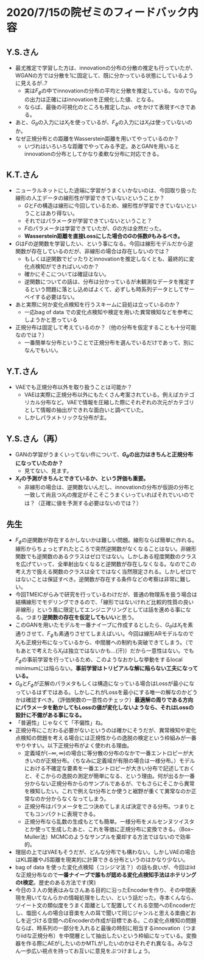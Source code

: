 # 2020/7/15の院ゼミのフィードバック内容

## Y.S.さん
- 最尤推定で学習した方は、innovationの分布の分散の推定も行っていたが、WGANの方では分散を1に固定して、既に分かっている状態にしているように見えるが..?
  - 実は$F_{\phi}$の中でinnovationの分布の平均と分散を推定している。なので$G_{\theta}$の出力は正確にはinnovationを正規化した値、となる。
  - ならば、最後の可視化のところも推定した$\mu$、$\sigma$をかけて表現すべきである。
- あと、$G_{\theta}$の入力には$X_t$を使っているが、$F_{\phi}$の入力には$X_t$は使っていないのか。
- なぜ正規分布との距離をWasserstein距離を用いてやっているのか？
  - いづれはいろいろな距離でやってみる予定。あとGANを用いるとinnovationの分布としてかなり柔軟な分布に対応できる。

## K.T.さん
- ニューラルネットにした途端に学習がうまくいかないのは、今回取り扱った線形の人工データの線形性が学習できていないということか？
  - $G$と$F$の構造は線形に今回しているため、線形性が学習できていないということはあり得ない。
  - それではパラメータが学習できていないということ？
  - $F$のパラメータは学習できていたが、$G$の方は全然だった。
  - **Wasserstein距離を直接Lossにした場合の$G$の係数$\theta$もみるべき。**
- $G$は$F$の逆関数を学習したい、という事になる。今回は線形モデルだから逆関数が存在しているのだが、非線形の場合は存在しないのでは？
  - もしくは逆関数でピッたりとinnovationを推定しなくとも、最終的に変化点検知ができればいいのか？
  - 確かにそこについては確証はない。
  - 逆関数についての話は、分布は分かっているが未観測なデータを推定するという問題に落とし込めばよくて、必ずしも時系列データとしてサーベイする必要はない。
- あと実際に何か変化点検知を行うスキームに目処は立っているのか？
  - 一応bag of data での変化点検知や検定を用いた異常検知などを参考にしようかと思っている
- 正規分布は固定して考えているのか？（他の分布を仮定することも十分可能なのでは？）
  - 一番簡単な分布ということで正規分布を選んでいるだけであって、別になんでもいい。

## Y.T.さん
- VAEでも正規分布以外を取り扱うことは可能か？
  - VAEは実際に正規分布以外にもたくさん考案されている。例えばカテゴリカル分布など。VAEで情報を圧縮した際にそれぞれの次元がカテゴリとして情報の抽出ができれな面白いと調べていた。
  - しかしパラメトリックな分布が主。

## Y.S.さん（再）
- GANの学習がうまくいってない件について、**$G_{\theta}$の出力はきちんと正規分布になっていたのか？**
  - 見てない、見ます。
- **$X_t$の予測がきちんとできているか、という評価も重要。**
  - 非線形の場合は、逆関数ないんだし、innovationの分布が仮説の分布と一致して尚且つ$X_t$の推定がそこそこうまくいっていればそれでいいのでは？（正確に値を予測する必要はないのでは？）
  
## 先生
- $F_{\phi}$の逆関数が存在するかしないかは難しい問題。線形ならば簡単に作れる。線形からちょっとずれたところで突然逆関数がなくなることはない。非線形関数でも逆関数のあるクラスはゼロではない。しかしある程度関数のクラスを広げていって、全単射出なくなると逆関数が存在しなくなる。なのでこの考え方で扱える関数のクラスは全てではなく当然限定される。しかしゼロではないことは保証すべき。逆関数が存在する条件などの考察は非常に難しい。
- 今回TMEICがらみで研究を行っているわけだが、普通の物理系を扱う場合は結構線形でモデリングできるので、「線形ではないけれど比較的性質の良い非線形」という風に限定してエンジニアリングとしては話を進める事になる。つまり**逆関数の存在を仮定してもいい**と思う。
- このGANを用いたモデルを一番ナイーブに作成するとしたら、$G_{\theta}$は$X_t$を素通りさせて、$F_{\phi}$も素通りさせてしまえばいい。今回は線形ARモデルなので$X_t$も正規分布になっているから、中間層への制約も突破できてしまう。（でもあとで考えたら$X_t$は独立ではないかも...(汗)）だから一意性はない。でも$F_{\phi}$の事前学習を行っているため、このようなおかしな挙動をするlocal minimumには陥らない。**事前学習はトリビアルな解に陥らない工夫になっている。**
- $G_{\theta}$と$F_{\phi }$が正解のパラメタもしくは構造になっている場合はLossが最小になっているはずではある。しかしこれがLossを最小にする唯一の解なのかどうかは確認すべき。（評価関数の一意性のチェック）**最適解の周りである方向にパラメータを動かしてもLossの値が変化しないようなら、それはLossの設計に不備がある事になる。**
- 「普遍性」じゃなくて「不偏性」ね。
- 正規分布にこだわる必要がないというのは確かにそうだが、異常検知や変化点検知の問題を考える場合には正規性からの逸脱の検定という枠組みが一番やりやすい。以下正規分布がよく使われる理由。
  - 定義域が$(-\infty, \infty)$の場合に等分散の分布のなかで一番エントロピーが大きいのが正規分布。（ちなみに定義域が有限の場合は一様分布。）モデルにおける不確定な要素を一番エントロピーが大きい分布で記述しておくと、そこからの逸脱の測定が簡単になる、という理由。何が出るか一番分からない正規分布からのサンプルであるが、でもさらにそこから異常を検知したい。これで例えなt分布とか使うと裾野が重くて異常なのか正常なのか分からなくなってしまう。
  - 正規分布はパラメータを二つ決めてしまえば決定できる分布。つまりとてもコンパクトに表現できる。
  - 正規分布なら乱数の生成もとても簡単。一様分布をメルセンヌツイスタとか使って生成したあと、これを等価に正規分布に変換できる。（Box–Muller法）MCMCのようなサンプルを棄却する方法ではないので効率的。
- 理屈の上ではVAEもそうだが、どんな分布でも構わない。しかしVAEの場合はKL距離やJS距離を現実的に計算できる分布というのはかなり少ない。
- bag of data を使った変化点検知（コシジマ法？）の話も良いが、今回はiidな正規分布なので**一番ナイーブで誰もが認める変化点検知手法はホテリングのt検定**。歴史のある方法です(笑)
- 今日の３人の発表はみなさんある目的に沿ったEncoderを作り、その中間表現を用いてなんらかの情報処理をしたい、という話だった。寺本くんなら、ツイート文の類似度をうまく距離として配置してくれる空間へのEncoderだし、塩田くんの場合は音楽を人の耳で聞いて同じジャンルと思える楽曲どおしを近づける空間へのEncoderの作成が目標である。この変化点検知の問題ならば、時系列の一部分を入れると最後の時刻に相当するinnovation（つまりiidな正規分布）を中間層として抽出したいという枠組になっている。変換器を作る際にAEがしたいのかMTLがしたいのかはそれぞれ異なる。みなさん一歩広い視点を持ってお互いに意見をぶつけましょう。
